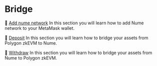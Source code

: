 # Bridge

📄️ [Add nume network](./bridge/add-a-network.md) In this section you will learn how to add Nume network to your MetaMask wallet.

📄️ [Deposit](./bridge/deposit-l1-l2.md) In this section you will learn how to bridge your assets from Polygon zkEVM to Nume.

📄️ [Withdraw](./bridge/withdraw-l2-l1.md) In this section you will learn how to bridge your assets from Nume to Polygon zkEVM.
